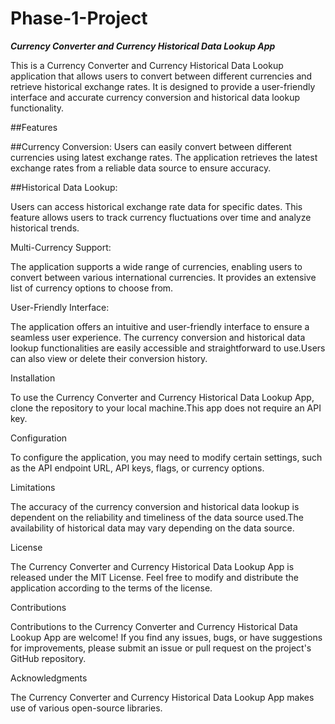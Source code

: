 # Phase-1-Project


**_Currency Converter and Currency Historical Data Lookup App_**

This is a Currency Converter and Currency Historical Data Lookup application that allows users to convert between different currencies and retrieve historical exchange rates. It is designed to provide a user-friendly interface and accurate currency conversion and historical data lookup functionality.

##Features

##Currency Conversion:
Users can easily convert between different currencies using latest exchange rates. The application retrieves the latest exchange rates from a reliable data source to ensure accuracy.

##Historical Data Lookup:

Users can access historical exchange rate data for specific dates. This feature allows users to track currency fluctuations over time and analyze historical trends.

Multi-Currency Support:

The application supports a wide range of currencies, enabling users to convert between various international currencies. It provides an extensive list of currency options to choose from.

User-Friendly Interface:

The application offers an intuitive and user-friendly interface to ensure a seamless user experience. The currency conversion and historical data lookup functionalities are easily accessible and straightforward to use.Users can also view or delete their conversion history.

Installation

To use the Currency Converter and Currency Historical Data Lookup App, clone the repository to your local machine.This app does not require an API key.

Configuration

To configure the application, you may need to modify certain settings, such as the API endpoint URL, API keys, flags, or currency options.

Limitations

The accuracy of the currency conversion and historical data lookup is dependent on the reliability and timeliness of the data source used.The availability of historical data may vary depending on the data source.

License

The Currency Converter and Currency Historical Data Lookup App is released under the MIT License. Feel free to modify and distribute the application according to the terms of the license.

Contributions

Contributions to the Currency Converter and Currency Historical Data Lookup App are welcome! If you find any issues, bugs, or have suggestions for improvements, please submit an issue or pull request on the project's GitHub repository.

Acknowledgments

The Currency Converter and Currency Historical Data Lookup App makes use of various open-source libraries.
